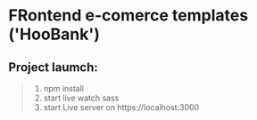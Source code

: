 # FRontend e-comerce templates ('HooBank')
## Project laumch:
> 1. npm install
> 2. start live watch sass
> 3. start Live server on https://localhost:3000
